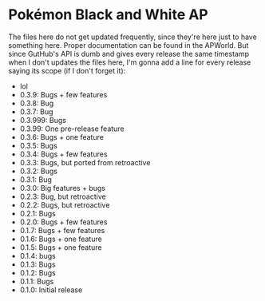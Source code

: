 # Pokémon Black and White AP

The files here do not get updated frequently, since they're here just to have something here. Proper documentation can be found in the APWorld.
But since GutHub's API is dumb and gives every release the same timestamp when I don't updates the files here, I'm gonna add a line for every release saying its scope (if I don't forget it):

- lol
- 0.3.9: Bugs + few features
- 0.3.8: Bug
- 0.3.7: Bug
- 0.3.999: Bugs
- 0.3.99: One pre-release feature
- 0.3.6: Bugs + one feature
- 0.3.5: Bugs
- 0.3.4: Bugs + few features
- 0.3.3: Bugs, but ported from retroactive
- 0.3.2: Bugs
- 0.3.1: Bug
- 0.3.0: Big features + bugs
- 0.2.3: Bug, but retroactive
- 0.2.2: Bugs, but retroactive
- 0.2.1: Bugs
- 0.2.0: Bugs + few features
- 0.1.7: Bugs + few features
- 0.1.6: Bugs + one feature
- 0.1.5: Bugs + one feature
- 0.1.4: bugs
- 0.1.3: Bugs
- 0.1.2: Bugs
- 0.1.1: Bugs
- 0.1.0: Initial release
